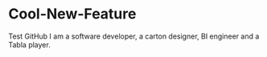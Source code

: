 # Cool-New-Feature
Test GitHub
I am a software developer, a carton designer, BI engineer and a Tabla player.
